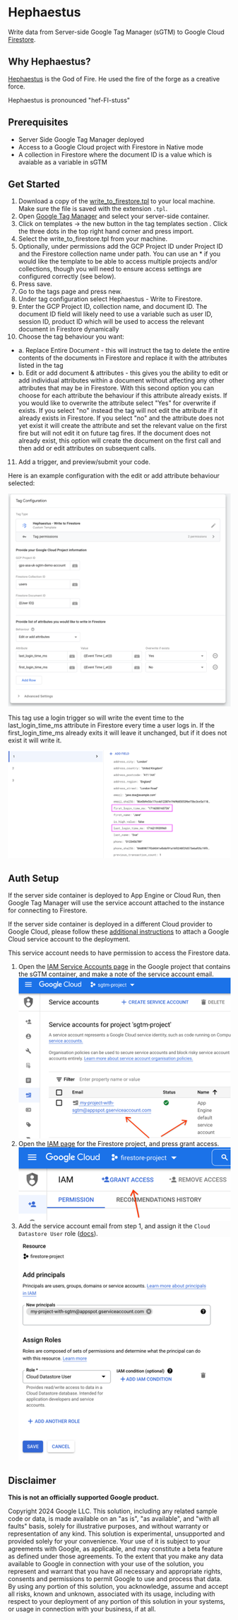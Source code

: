 # Hephaestus

Write data from Server-side Google Tag Manager (sGTM) to Google Cloud
[Firestore](https://cloud.google.com/firestore).

## Why Hephaestus?

[Hephaestus](https://en.wikipedia.org/wiki/Hephaestus) is the God of Fire. He used 
the fire of the forge as a creative force.

Hephaestus is pronounced "hef-FI-stuss"


## Prerequisites

- Server Side Google Tag Manager deployed
- Access to a Google Cloud project with Firestore in Native mode
- A collection in Firestore where the document ID is a value which is avaiable
  as a variable in sGTM

## Get Started

1. Download a copy of the [write_to_firestore.tpl](./write_to_firestore.tpl) to
  your local machine. Make sure the file is saved with the extension `.tpl`.
2. Open [Google Tag Manager](https://tagmanager.google.com) and select your
  server-side container.
3. Click on templates -> the new button in the tag templates section
. Click the three dots in the top right hand corner and press import.
4. Select the write_to_firestore.tpl from your machine.
5. Optionally, under permissions add the GCP Project ID under Project ID and the Firestore
   collection name under path. You can use an * if you would like the template
   to be able to access multiple projects and/or collections, though you will
   need to ensure access settings are configured correctly (see below).
6. Press save.
7. Go to the tags page and press new.
8. Under tag configuration select Hephaestus - Write to Firestore.
9. Enter the GCP Project ID, collection name, and document ID. The document ID
   field will likely need to use a variable such as user ID, session ID, product 
   ID which will be used to access the relevant document in Firestore dynamically
10. Choose the tag behaviour you want:
  - a. Replace Entire Document - this will instruct the tag to delete the entire 
  contents of the documents in Firestore and replace it with the attributes listed
  in the tag
  - b. Edit or add document & attributes - this gives you the ability to edit or add individual 
  attributes within a document without affecting any other attributes that may be in 
  Firestore. With this second option you can choose for each attribute the behaviour
  if this attribute already exists. If you would like to overwrite the attribute select
  "Yes" for overwrite if exists. If you select "no" instead the tag will not edit the
  attribute if it already exists in Firestore. If you select "no" and the attribute
  does not yet exist it will create the attribute and set the relevant value on the
  first fire but will not edit it on future tag fires. If the document does not already 
  exist, this option will create the document on the first call and then add or edit
  attributes on subsequent calls. 
11. Add a trigger, and preview/submit your code.

Here is an example configuration with the edit or add attribute behaviour selected:

![Example tag configuration](./docs/write_to_firestore_tag_example.png)

This tag use a login trigger so will write the event time to the last_login_time_ms
attribute in Firestore every time a user logs in. If the first_login_time_ms already 
exits it will leave it unchanged, but if it does not exist it will write it.

![Example Firestore data](./docs/firestore_data_example.png)

## Auth Setup

If the server side container is deployed to App Engine or Cloud Run, then Google 
Tag Manager will use the service account attached to the instance for connecting 
to Firestore.

If the server side container is deployed in a different Cloud provider to Google 
Cloud, please follow these [additional instructions](https://developers.google.com/tag-platform/tag-manager/server-side/manual-setup-guide#optional_include_google_cloud_credentials) to attach
a Google Cloud service account to the deployment.

This service account needs to have permission to access the Firestore data.

1. Open the [IAM Service Accounts page](
   https://console.cloud.google.com/iam-admin/serviceaccounts) in the Google
   project that contains the sGTM container, and make a note of the service
   account email.
   ![Service account email](./docs/auth-sgtm-service-account.png)
2. Open the [IAM page](https://console.cloud.google.com/iam-admin/iam) for the
   Firestore project, and press grant access.
   ![Firestore project grant IAM access](./docs/auth-firestore-iam.png)
3. Add the service account email from step 1, and assign it the `Cloud Datastore
   User` role ([docs](
   https://cloud.google.com/iam/docs/understanding-roles#datastore-roles)).
   ![IAM permissions](./docs/auth-iam-permissions.png)


## Disclaimer
__This is not an officially supported Google product.__

Copyright 2024 Google LLC. This solution, including any related sample code or
data, is made available on an "as is", "as available", and "with all faults"
basis, solely for illustrative purposes, and without warranty or representation
of any kind. This solution is experimental, unsupported and provided solely for
your convenience. Your use of it is subject to your agreements with Google, as
applicable, and may constitute a beta feature as defined under those agreements.
To the extent that you make any data available to Google in connection with your
use of the solution, you represent and warrant that you have all necessary and
appropriate rights, consents and permissions to permit Google to use and process
that data. By using any portion of this solution, you acknowledge, assume and
accept all risks, known and unknown, associated with its usage, including with
respect to your deployment of any portion of this solution in your systems, or
usage in connection with your business, if at all.
